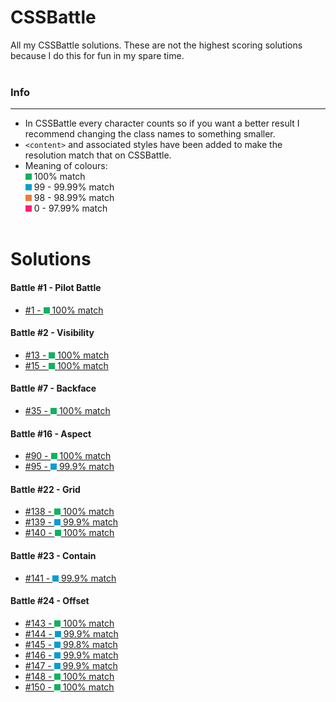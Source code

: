# **CSSBattle**
All my CSSBattle solutions. These are not the highest scoring solutions because I do this for fun in my spare time.
<br><br>

### **Info**
***
* In CSSBattle every character counts so if you want a better result I recommend changing the class names to something smaller.
* `<content>` and associated styles have been added to make the resolution match that on CSSBattle.
* Meaning of colours: <br>
 ![#0cce6b](/assets/g.png) 100% match<br>
 ![#00B9FB](/assets/b.png) 99 - 99.99% match<br>
 ![#ED7D3A](/assets/o.png) 98 - 98.99% match<br>
 ![#FF206E](/assets/p.png) 0 - 97.99% match
<br><br>

# **Solutions**

#### **Battle #1 - Pilot Battle**
* [#1 - ![#0cce6b](/assets/g.png) 100% match](/Battle%20%231%20-%20Pilot%20Battle/1.html)

#### **Battle #2 - Visibility**
* [#13 - ![#0cce6b](/assets/g.png) 100% match](/Battle%20%232%20-%20Visibility/13.html)
* [#15 - ![#0cce6b](/assets/g.png) 100% match](/Battle%20%232%20-%20Visibility/15.html)

#### **Battle #7 - Backface**
* [#35 - ![#0cce6b](/assets/g.png) 100% match](/Battle%20%237%20-%20Backface/35.html)

#### **Battle #16 - Aspect**
* [#90 - ![#0cce6b](/assets/g.png) 100% match](/Battle%20%2316%20-%20Aspect/90.html)
* [#95 - ![#0cce6b](/assets/b.png) 99.9% match](/Battle%20%2316%20-%20Aspect/95.html)

#### **Battle #22 - Grid**
* [#138 - ![#0cce6b](/assets/g.png) 100% match](/Battle%20%2322%20-%20Grid/139.html)
* [#139 - ![#00B9FB](/assets/b.png) 99.9% match](/Battle%20%2322%20-%20Grid/139.html)
* [#140 - ![#0cce6b](/assets/g.png) 100% match](/Battle%20%2322%20-%20Grid/140.html)

#### **Battle #23 - Contain**
* [#141 - ![#00B9FB](/assets/b.png) 99.9% match](/Battle%20%2323%20-%20Contain/141.html)

#### **Battle #24 - Offset**
* [#143 - ![#0cce6b](/assets/g.png) 100% match](/Battle%20%2324%20-%20Offset/143.html)
* [#144 - ![#00B9FB](/assets/b.png) 99.9% match](/Battle%20%2324%20-%20Offset/144.html)
* [#145 - ![#00B9FB](/assets/b.png) 99.8% match](/Battle%20%2324%20-%20Offset/145.html)
* [#146 - ![#00B9FB](/assets/b.png) 99.9% match](/Battle%20%2324%20-%20Offset/146.html)
* [#147 - ![#00B9FB](/assets/b.png) 99.9% match](/Battle%20%2324%20-%20Offset/147.html)
* [#148 - ![#0cce6b](/assets/g.png) 100% match](/Battle%20%2324%20-%20Offset/148.html)
* [#150 - ![#0cce6b](/assets/g.png) 100% match](/Battle%20%2324%20-%20Offset/150.html)




